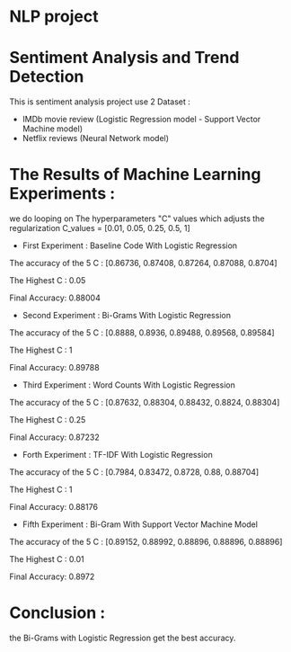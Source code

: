 # NLP project

# Sentiment Analysis and Trend Detection

This is sentiment analysis project use 2 Dataset :
- IMDb movie review (Logistic Regression model - Support Vector Machine model)
- Netflix reviews (Neural Network model)

# The Results of Machine Learning Experiments :
we do looping on The hyperparameters "C" values which adjusts the regularization 
C_values = [0.01, 0.05, 0.25, 0.5, 1]


- First Experiment : Baseline Code With Logistic Regression

The accuracy of the 5 C : [0.86736, 0.87408, 0.87264, 0.87088, 0.8704]

The Highest C : 0.05

Final Accuracy: 0.88004


- Second Experiment : Bi-Grams With Logistic Regression

The accuracy of the 5 C : [0.8888, 0.8936, 0.89488, 0.89568, 0.89584]

The Highest C : 1

Final Accuracy: 0.89788


- Third Experiment : Word Counts With Logistic Regression

The accuracy of the 5 C : [0.87632, 0.88304, 0.88432, 0.8824, 0.88304]

The Highest C : 0.25

Final Accuracy: 0.87232


- Forth Experiment : TF-IDF With Logistic Regression

The accuracy of the 5 C : [0.7984, 0.83472, 0.8728, 0.88, 0.88704]

The Highest C : 1

Final Accuracy: 0.88176


- Fifth Experiment : Bi-Gram With Support Vector Machine Model

The accuracy of the 5 C : [0.89152, 0.88992, 0.88896, 0.88896, 0.88896]

The Highest C : 0.01

Final Accuracy: 0.8972


# Conclusion :
the Bi-Grams with Logistic Regression get the best accuracy.
